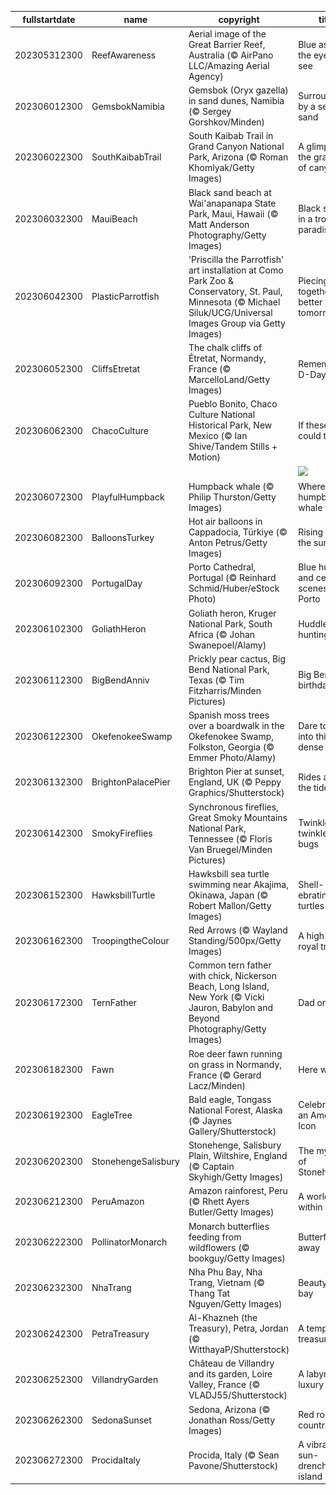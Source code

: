 |fullstartdate|name|copyright|title|image|
|--|--|--|--|--|
202305312300|ReefAwareness|Aerial image of the Great Barrier Reef, Australia (© AirPano LLC/Amazing Aerial Agency)|Blue as far as the eye can see|![](/en-GB/2023/06/202305312300ReefAwareness.jpg)|
202306012300|GemsbokNamibia|Gemsbok (Oryx gazella) in sand dunes, Namibia (© Sergey Gorshkov/Minden)|Surrounded by a sea of sand|![](/en-GB/2023/06/202306012300GemsbokNamibia.jpg)|
202306022300|SouthKaibabTrail|South Kaibab Trail in Grand Canyon National Park, Arizona (© Roman Khomlyak/Getty Images)|A glimpse of the grandest of canyons|![](/en-GB/2023/06/202306022300SouthKaibabTrail.jpg)|
202306032300|MauiBeach|Black sand beach at Wai'anapanapa State Park, Maui, Hawaii (© Matt Anderson Photography/Getty Images)|Black sands in a tropical paradise|![](/en-GB/2023/06/202306032300MauiBeach.jpg)|
202306042300|PlasticParrotfish|'Priscilla the Parrotfish' art installation at Como Park Zoo & Conservatory, St. Paul, Minnesota (© Michael Siluk/UCG/Universal Images Group via Getty Images)|Piecing together a better tomorrow|![](/en-GB/2023/06/202306042300PlasticParrotfish.jpg)|
202306052300|CliffsEtretat|The chalk cliffs of Étretat, Normandy, France (© MarcelloLand/Getty Images)|Remembering D-Day|![](/en-GB/2023/06/202306052300CliffsEtretat.jpg)|
202306062300|ChacoCulture|Pueblo Bonito, Chaco Culture National Historical Park, New Mexico (© Ian Shive/Tandem Stills + Motion)|If these walls could talk...|![](/en-GB/2023/06/202306062300ChacoCulture.jpg)|
||||![](/en-GB/2023/06/.jpg)|
202306072300|PlayfulHumpback|Humpback whale (© Philip Thurston/Getty Images)|Where the humpback whale sings|![](/en-GB/2023/06/202306072300PlayfulHumpback.jpg)|
202306082300|BalloonsTurkey|Hot air balloons in Cappadocia, Türkiye (© Anton Petrus/Getty Images)|Rising with the sun|![](/en-GB/2023/06/202306082300BalloonsTurkey.jpg)|
202306092300|PortugalDay|Porto Cathedral, Portugal (© Reinhard Schmid/Huber/eStock Photo)|Blue hues and ceramic scenes of Porto|![](/en-GB/2023/06/202306092300PortugalDay.jpg)|
202306102300|GoliathHeron|Goliath heron, Kruger National Park, South Africa (© Johan Swanepoel/Alamy)|Huddled and hunting|![](/en-GB/2023/06/202306102300GoliathHeron.jpg)|
202306112300|BigBendAnniv|Prickly pear cactus, Big Bend National Park, Texas (© Tim Fitzharris/Minden Pictures)|Big Bend's birthday bash|![](/en-GB/2023/06/202306112300BigBendAnniv.jpg)|
202306122300|OkefenokeeSwamp|Spanish moss trees over a boardwalk in the Okefenokee Swamp, Folkston, Georgia (© Emmer Photo/Alamy)|Dare to delve into this dense swamp|![](/en-GB/2023/06/202306122300OkefenokeeSwamp.jpg)|
202306132300|BrightonPalacePier|Brighton Pier at sunset, England, UK (© Peppy Graphics/Shutterstock)|Rides above the tide|![](/en-GB/2023/06/202306132300BrightonPalacePier.jpg)|
202306142300|SmokyFireflies|Synchronous fireflies, Great Smoky Mountains National Park, Tennessee (© Floris Van Bruegel/Minden Pictures)|Twinkle twinkle, little bugs|![](/en-GB/2023/06/202306142300SmokyFireflies.jpg)|
202306152300|HawksbillTurtle|Hawksbill sea turtle swimming near Akajima, Okinawa, Japan (© Robert Mallon/Getty Images)|Shell-ebrating sea turtles|![](/en-GB/2023/06/202306152300HawksbillTurtle.jpg)|
202306162300|TroopingtheColour|Red Arrows (© Wayland Standing/500px/Getty Images)|A high-flying royal tradition|![](/en-GB/2023/06/202306162300TroopingtheColour.jpg)|
202306172300|TernFather|Common tern father with chick, Nickerson Beach, Long Island, New York (© Vicki Jauron, Babylon and Beyond Photography/Getty Images)|Dad on duty|![](/en-GB/2023/06/202306172300TernFather.jpg)|
202306182300|Fawn|Roe deer fawn running on grass in Normandy, France (© Gerard Lacz/Minden)|Here we go!|![](/en-GB/2023/06/202306182300Fawn.jpg)|
202306192300|EagleTree|Bald eagle, Tongass National Forest, Alaska (© Jaynes Gallery/Shutterstock)|Celebrating an American Icon|![](/en-GB/2023/06/202306192300EagleTree.jpg)|
202306202300|StonehengeSalisbury|Stonehenge, Salisbury Plain, Wiltshire, England (© Captain Skyhigh/Getty Images)|The mystery of Stonehenge|![](/en-GB/2023/06/202306202300StonehengeSalisbury.jpg)|
202306212300|PeruAmazon|Amazon rainforest, Peru (© Rhett Ayers Butler/Getty Images)|A world within a world|![](/en-GB/2023/06/202306212300PeruAmazon.jpg)|
202306222300|PollinatorMonarch|Monarch butterflies feeding from wildflowers (© bookguy/Getty Images)|Butterfly, fly away|![](/en-GB/2023/06/202306222300PollinatorMonarch.jpg)|
202306232300|NhaTrang|Nha Phu Bay, Nha Trang, Vietnam (© Thang Tat Nguyen/Getty Images)|Beauty by the bay|![](/en-GB/2023/06/202306232300NhaTrang.jpg)|
202306242300|PetraTreasury|Al-Khazneh (the Treasury), Petra, Jordan (© WitthayaP/Shutterstock)|A temple to treasure|![](/en-GB/2023/06/202306242300PetraTreasury.jpg)|
202306252300|VillandryGarden|Château de Villandry and its garden, Loire Valley, France (© VLADJ55/Shutterstock)|A labyrinth of luxury|![](/en-GB/2023/06/202306252300VillandryGarden.jpg)|
202306262300|SedonaSunset|Sedona, Arizona (© Jonathan Ross/Getty Images)|Red rock country|![](/en-GB/2023/06/202306262300SedonaSunset.jpg)|
202306272300|ProcidaItaly|Procida, Italy (© Sean Pavone/Shutterstock)|A vibrant, sun-drenched island|![](/en-GB/2023/06/202306272300ProcidaItaly.jpg)|
